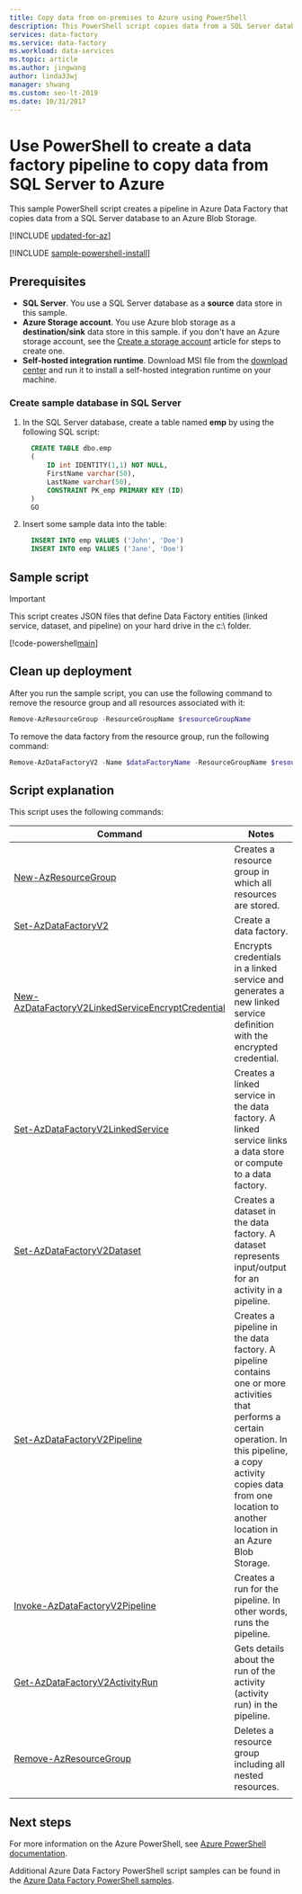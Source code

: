 ```yaml
---
title: Copy data from on-premises to Azure using PowerShell
description: This PowerShell script copies data from a SQL Server database to another an Azure Blob Storage.
services: data-factory
ms.service: data-factory
ms.workload: data-services
ms.topic: article
ms.author: jingwang
author: linda33wj
manager: shwang
ms.custom: seo-lt-2019
ms.date: 10/31/2017
---
```


# Use PowerShell to create a data factory pipeline to copy data from SQL Server to Azure

This sample PowerShell script creates a pipeline in Azure Data Factory that copies data from a SQL Server database to an Azure Blob Storage.

[!INCLUDE [updated-for-az](../../../includes/updated-for-az.md)]

[!INCLUDE [sample-powershell-install](../../../includes/sample-powershell-install-no-ssh-az.md)]

## Prerequisites

- **SQL Server**. You use a SQL Server database as a **source** data store in this sample.
- **Azure Storage account**. You use Azure blob storage as a **destination/sink** data store in this sample. if you don't have an Azure storage account, see the [Create a storage account](../../storage/common/storage-account-create.md) article for steps to create one.
- **Self-hosted integration runtime**. Download MSI file from the [download center](https://www.microsoft.com/download/details.aspx?id=39717) and run it to install a self-hosted integration runtime on your machine.  

### Create sample database in SQL Server
1. In the SQL Server database, create a table named **emp** by using the following SQL script:

   ```sql   
     CREATE TABLE dbo.emp
     (
         ID int IDENTITY(1,1) NOT NULL,
         FirstName varchar(50),
         LastName varchar(50),
         CONSTRAINT PK_emp PRIMARY KEY (ID)
     )
     GO
   ```

2. Insert some sample data into the table:

   ```sql
     INSERT INTO emp VALUES ('John', 'Doe')
     INSERT INTO emp VALUES ('Jane', 'Doe')
   ```

## Sample script

> [!IMPORTANT]
> This script creates JSON files that define Data Factory entities (linked service, dataset, and pipeline) on your hard drive in the c:\ folder.

[!code-powershell[main](../../../powershell_scripts/data-factory/copy-from-onprem-sql-server-to-azure-blob/copy-from-onprem-sql-server-to-azure-blob.ps1 "Copy from SQL Server -> Azure Blob Storage")]


## Clean up deployment

After you run the sample script, you can use the following command to remove the resource group and all resources associated with it:

```powershell
Remove-AzResourceGroup -ResourceGroupName $resourceGroupName
```
To remove the data factory from the resource group, run the following command:

```powershell
Remove-AzDataFactoryV2 -Name $dataFactoryName -ResourceGroupName $resourceGroupName
```

## Script explanation

This script uses the following commands:

| Command | Notes |
|---|---|
| [New-AzResourceGroup](/powershell/module/az.resources/new-azresourcegroup) | Creates a resource group in which all resources are stored. |
| [Set-AzDataFactoryV2](/powershell/module/az.datafactory/set-Azdatafactoryv2) | Create a data factory. |
| [New-AzDataFactoryV2LinkedServiceEncryptCredential](/powershell/module/az.datafactory/new-Azdatafactoryv2linkedserviceencryptedcredential) | Encrypts credentials in a linked service and generates a new linked service definition with the encrypted credential.
| [Set-AzDataFactoryV2LinkedService](/powershell/module/az.datafactory/Set-Azdatafactoryv2linkedservice) | Creates a linked service in the data factory. A linked service links a data store or compute to a data factory. |
| [Set-AzDataFactoryV2Dataset](/powershell/module/az.datafactory/Set-Azdatafactoryv2dataset) | Creates a dataset in the data factory. A dataset represents input/output for an activity in a pipeline. |
| [Set-AzDataFactoryV2Pipeline](/powershell/module/az.datafactory/Set-Azdatafactoryv2pipeline) | Creates a pipeline in the data factory. A pipeline contains one or more activities that performs a certain operation. In this pipeline, a copy activity copies data from one location to another location in an Azure Blob Storage. |
| [Invoke-AzDataFactoryV2Pipeline](/powershell/module/az.datafactory/Invoke-Azdatafactoryv2pipeline) | Creates a run for the pipeline. In other words, runs the pipeline. |
| [Get-AzDataFactoryV2ActivityRun](/powershell/module/az.datafactory/get-Azdatafactoryv2activityrun) | Gets details about the run of the activity (activity run) in the pipeline.
| [Remove-AzResourceGroup](/powershell/module/az.resources/remove-azresourcegroup) | Deletes a resource group including all nested resources. |
|||

## Next steps

For more information on the Azure PowerShell, see [Azure PowerShell documentation](https://docs.microsoft.com/powershell/).

Additional Azure Data Factory PowerShell script samples can be found in the [Azure Data Factory PowerShell samples](../samples-powershell.md).
